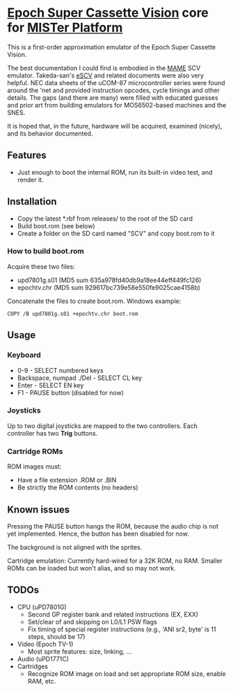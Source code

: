 # [Epoch Super Cassette Vision](https://en.wikipedia.org/wiki/Super_Cassette_Vision) core for [MISTer Platform](https://github.com/MiSTer-devel/Main_MiSTer/wiki)

This is a first-order approximation emulator of the Epoch Super Cassette Vision.

The best documentation I could find is embodied in the [MAME](https://www.mamedev.org) SCV emulator. Takeda-san's [eSCV](http://takeda-toshiya.my.coocan.jp/scv/index.html) and related documents were also very helpful. NEC data sheets of the uCOM-87 microcontroller series were found around the 'net and provided instruction opcodes, cycle timings and other details. The gaps (and there are many) were filled with educated guesses and prior art from building emulators for MOS6502-based machines and the SNES.

It is hoped that, in the future, hardware will be acquired, examined (nicely), and its behavior documented.

## Features
- Just enough to boot the internal ROM, run its built-in video test, and render it.

## Installation
- Copy the latest *.rbf from releases/ to the root of the SD card
- Build boot.rom (see below)
- Create a folder on the SD card named "SCV" and copy boot.rom to it

### How to build boot.rom
Acquire these two files:
- upd7801g.s01 (MD5 sum 635a978fd40db9a18ee44eff449fc126)
- epochtv.chr (MD5 sum 929617bc739e58e550fe9025cae4158b)

Concatenate the files to create boot.rom. Windows example:

`COPY /B upd7801g.s01 +epochtv.chr boot.rom`


## Usage

### Keyboard
* 0-9 - SELECT numbered keys
* Backspace, numpad ./Del - SELECT CL key
* Enter - SELECT EN key
* F1 - PAUSE button (disabled for now)

### Joysticks
Up to two digital joysticks are mapped to the two controllers. Each controller has two **Trig** buttons.

### Cartridge ROMs

ROM images must:
- Have a file extension .ROM or .BIN
- Be strictly the ROM contents (no headers)


## Known issues
Pressing the PAUSE button hangs the ROM, because the audio chip is not yet implemented. Hence, the button has been disabled for now.

The background is not aligned with the sprites.

Cartridge emulation: Currently hard-wired for a 32K ROM, no RAM. Smaller ROMs can be loaded but won't alias, and so may not work.

## TODOs
- CPU (uPD7801G)
  - Second GP register bank and related instructions (EX, EXX)
  - Set/clear of and skipping on L0/L1 PSW flags
  - Fix timing of special register instructions (e.g., 'ANI sr2, byte' is 11 steps, should be 17)
- Video (Epoch TV-1)
  - Most sprite features: size, linking, ...
- Audio (uPD1771C)
- Cartridges
  - Recognize ROM image on load and set appropriate ROM size, enable RAM, etc.
